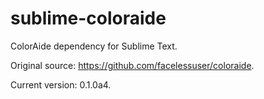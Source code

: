 # sublime-coloraide

ColorAide dependency for Sublime Text.

Original source: https://github.com/facelessuser/coloraide.

Current version:  0.1.0a4.
